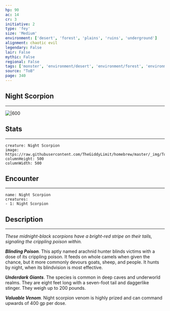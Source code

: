 ```yaml
---
hp: 90
ac: 14
cr: 3
initiative: 2
type: 'fey'    
size: 'Medium'
environment: ['desert', 'forest', 'plains', 'ruins', 'underground']
alignment: chaotic evil
legendary: False
lair: False
mythic: False
regional: False
tags: ['monster', 'environment/desert', 'environment/forest', 'environment/plains', 'environment/ruins', 'environment/underground']
source: "ToB"
page: 340
---
```


## Night Scorpion
---

![|600](https://raw.githubusercontent.com/TheGiddyLimit/homebrew/master/_img/ToB/Night%20Scorpion.webp)

## Stats
---

```statblock
creature: Night Scorpion
image: https://raw.githubusercontent.com/TheGiddyLimit/homebrew/master/_img/ToB/token/Night%20Scorpion.png
columnHeight: 500
columnWidth: 500
```

## Encounter
---

```encounter-table
name: Night Scorpion
creatures:
- 1: Night Scorpion
```

## Description
---
_These midnight-black scorpions have a bright-red stripe on their tails, signaling the crippling poison within._

**_Blinding Poison_**. This aptly named arachnid hunter blinds victims with a dose of its crippling poison. It feeds on whole camels when given the chance, but it more commonly devours goats, sheep, and people. It hunts by night, when its blindvision is most effective.

**_Underdark Giants_**. The species is common in deep caves and underworld realms. They are eight feet long with a seven-foot tail and daggerlike stinger. They weigh up to 200 pounds.

**_Valuable Venom_**. Night scorpion venom is highly prized and can command upwards of 400 gp per dose.






